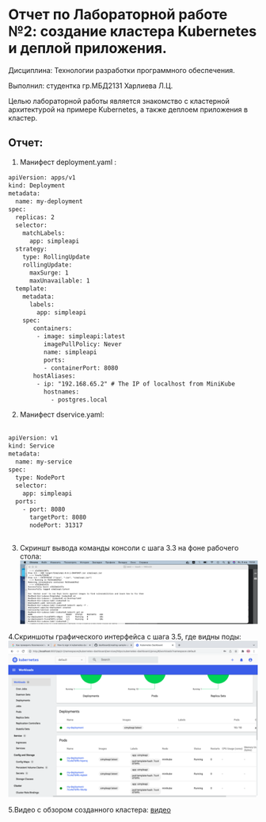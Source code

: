 # Отчет по Лабораторной работе №2: создание кластера Kubernetes и деплой приложения. 

Дисциплина: Технологии разработки программного обеспечения.

Выполнил: студентка гр.МБД2131 Харлиева Л.Ц.

Целью лабораторной работы является знакомство с кластерной архитектурой на примере Kubernetes, а также деплоем приложения в кластер.

## Отчет:

1. Манифест deployment.yaml :
````
apiVersion: apps/v1
kind: Deployment
metadata:
  name: my-deployment
spec:
  replicas: 2
  selector:
    matchLabels:
      app: simpleapi
  strategy:
    type: RollingUpdate
    rollingUpdate:
      maxSurge: 1
      maxUnavailable: 1 
  template:
    metadata:
      labels:
        app: simpleapi
    spec:
       containers:
        - image: simpleapi:latest
          imagePullPolicy: Never 
          name: simpleapi
          ports:
          - containerPort: 8080
       hostAliases:
        - ip: "192.168.65.2" # The IP of localhost from MiniKube
          hostnames:
            - postgres.local
````

2. Манифест dservice.yaml:
````

apiVersion: v1
kind: Service
metadata:
  name: my-service
spec:
  type: NodePort
  selector: 
    app: simpleapi
  ports:
    - port: 8080
      targetPort: 8080
      nodePort: 31317
  
````

3. Скриншт вывода команды консоли с шага 3.3 на фоне рабочего стола: 
![](image1.png) 


4.Скриншоты графического интерфейса с шага 3.5, где видны поды:
![](image3.5.png) 

5.Видео с обзором созданного кластера:
[видео](https://drive.google.com/file/d/1ZmAQujIqaBBzg5Kpay8E3C1R3Fdo05ap/view?usp=sharing) 
